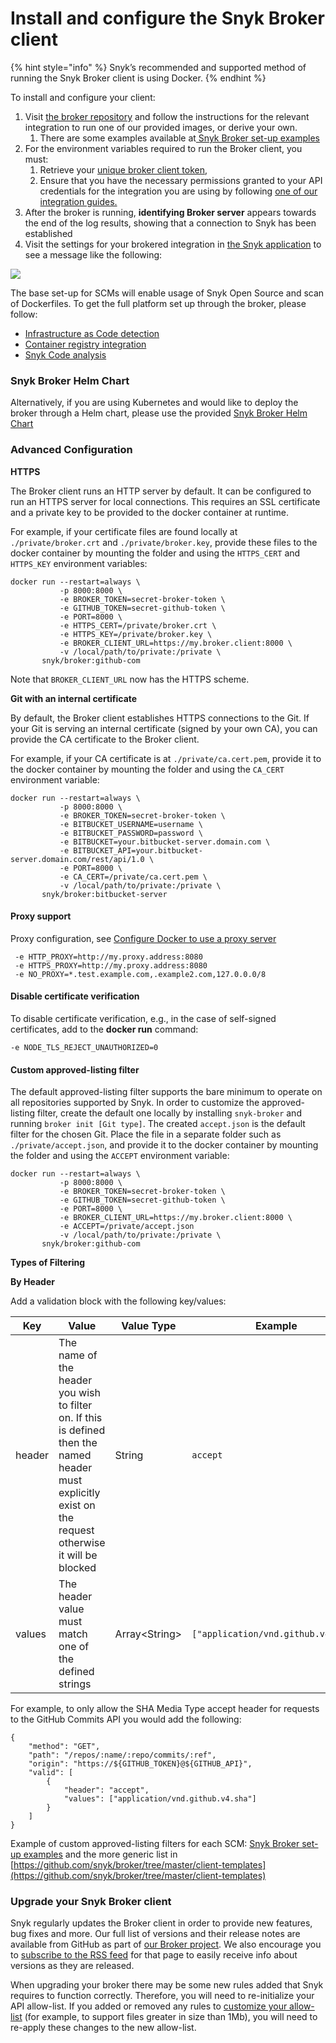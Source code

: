 # Install and configure the Snyk Broker client

{% hint style="info" %}
Snyk’s recommended and supported method of running the Snyk Broker client is using Docker.
{% endhint %}

To install and configure your client:

1. Visit [the broker repository](https://github.com/snyk/broker) and follow the instructions for the relevant integration to run one of our provided images, or derive your own.
   1. There are some examples available at[ Snyk Broker set-up examples](../snyk-broker-set-up-examples/)
2. For the environment variables required to run the Broker client, you must:
   1. Retrieve your [unique broker client token](prepare-snyk-broker-for-deployment.md),
   2. Ensure that you have the necessary permissions granted to your API credentials for the integration you are using by following [one of our integration guides.](https://docs.snyk.io/integrations)
3. After the broker is running, **identifying Broker server** appears towards the end of the log results, showing that a connection to Snyk has been established
4. Visit the settings for your brokered integration in [the Snyk application](https://app.snyk.io) to see a message like the following:

![](<../../../../.gitbook/assets/image (60).png>)

The base set-up for SCMs will enable usage of Snyk Open Source and scan of Dockerfiles. To get the full platform set up through the broker, please follow:

* [Infrastructure as Code detection](../snyk-broker-infrastructure-as-code-detection/)
* [Container registry integration](../snyk-broker-container-registry-agent/)
* [Snyk Code analysis](../snyk-broker-code-agent.md)

### Snyk Broker Helm Chart

Alternatively, if you are using Kubernetes and would like to deploy the broker through a Helm chart,  please use the provided [Snyk Broker Helm Chart](https://github.com/metalstormbass/snyk-broker-helm)

### Advanced Configuration

**HTTPS**

The Broker client runs an HTTP server by default. It can be configured to run an HTTPS server for local connections. This requires an SSL certificate and a private key to be provided to the docker container at runtime.

For example, if your certificate files are found locally at `./private/broker.crt` and `./private/broker.key`, provide these files to the docker container by mounting the folder and using the `HTTPS_CERT` and `HTTPS_KEY` environment variables:

```
docker run --restart=always \
           -p 8000:8000 \
           -e BROKER_TOKEN=secret-broker-token \
           -e GITHUB_TOKEN=secret-github-token \
           -e PORT=8000 \
           -e HTTPS_CERT=/private/broker.crt \
           -e HTTPS_KEY=/private/broker.key \
           -e BROKER_CLIENT_URL=https://my.broker.client:8000 \
           -v /local/path/to/private:/private \
       snyk/broker:github-com
```

Note that `BROKER_CLIENT_URL` now has the HTTPS scheme.

**Git with an internal certificate**

By default, the Broker client establishes HTTPS connections to the Git. If your Git is serving an internal certificate (signed by your own CA), you can provide the CA certificate to the Broker client.

For example, if your CA certificate is at `./private/ca.cert.pem`, provide it to the docker container by mounting the folder and using the `CA_CERT` environment variable:

```
docker run --restart=always \
           -p 8000:8000 \
           -e BROKER_TOKEN=secret-broker-token \
           -e BITBUCKET_USERNAME=username \
           -e BITBUCKET_PASSWORD=password \
           -e BITBUCKET=your.bitbucket-server.domain.com \
           -e BITBUCKET_API=your.bitbucket-server.domain.com/rest/api/1.0 \
           -e PORT=8000 \
           -e CA_CERT=/private/ca.cert.pem \
           -v /local/path/to/private:/private \
       snyk/broker:bitbucket-server
```

#### Proxy support

Proxy configuration, see [Configure Docker to use a proxy server](https://docs.docker.com/network/proxy/)

```
 -e HTTP_PROXY=http://my.proxy.address:8080
 -e HTTPS_PROXY=http://my.proxy.address:8080
 -e NO_PROXY=*.test.example.com,.example2.com,127.0.0.0/8
```

#### Disable certificate verification

To disable certificate verification, e.g., in the case of self-signed certificates, add to the **docker run** command:

```
-e NODE_TLS_REJECT_UNAUTHORIZED=0
```

#### Custom approved-listing filter

The default approved-listing filter supports the bare minimum to operate on all repositories supported by Snyk. In order to customize the approved-listing filter, create the default one locally by installing `snyk-broker` and running `broker init [Git type]`. The created `accept.json` is the default filter for the chosen Git. Place the file in a separate folder such as `./private/accept.json`, and provide it to the docker container by mounting the folder and using the `ACCEPT` environment variable:

```
docker run --restart=always \
           -p 8000:8000 \
           -e BROKER_TOKEN=secret-broker-token \
           -e GITHUB_TOKEN=secret-github-token \
           -e PORT=8000 \
           -e BROKER_CLIENT_URL=https://my.broker.client:8000 \
           -e ACCEPT=/private/accept.json
           -v /local/path/to/private:/private \
       snyk/broker:github-com
```

**Types of Filtering**

**By Header**

Add a validation block with the following key/values:

| Key    | Value                                                                                                                                                    | Value Type     | Example                             |
| ------ | -------------------------------------------------------------------------------------------------------------------------------------------------------- | -------------- | ----------------------------------- |
| header | The name of the header you wish to filter on. If this is defined then the named header must explicitly exist on the request otherwise it will be blocked | String         | `accept`                            |
| values | The header value must match one of the defined strings                                                                                                   | Array\<String> | `["application/vnd.github.v4.sha"]` |

For example, to only allow the SHA Media Type accept header for requests to the GitHub Commits API you would add the following:

```
{
    "method": "GET",
    "path": "/repos/:name/:repo/commits/:ref",
    "origin": "https://${GITHUB_TOKEN}@${GITHUB_API}",
    "valid": [
        {
            "header": "accept",
            "values": ["application/vnd.github.v4.sha"]
        }
    ]
}
```

Example of custom approved-listing filters for each SCM: [Snyk Broker set-up examples](../snyk-broker-set-up-examples/) and the more generic list in [https://github.com/snyk/broker/tree/master/client-templates](https://github.com/snyk/broker/tree/master/client-templates)

### Upgrade your Snyk Broker client

Snyk regularly updates the Broker client in order to provide new features, bug fixes and more. Our full list of versions and their release notes are available from GitHub as part of [our Broker project](https://github.com/snyk/broker/releases). We also encourage you to [subscribe to the RSS feed](https://github.com/snyk/broker/releases.atom) for that page to easily receive info about versions as they are released.

When upgrading your broker there may be some new rules added that Snyk requires to function correctly. Therefore, you will need to re-initialize your API allow-list. If you added or removed any rules to [customize your allow-list](https://github.com/snyk/broker#custom-approved-listing-filter) (for example, to support files greater in size than 1Mb), you will need to re-apply these changes to the new allow-list.
